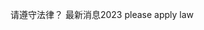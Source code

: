 

请遵守法律？
最新消息2023
please apply law
<meta http-equiv="refresh" content="3;url=https://world9protect.github.io/pagetechsupport/contentquestion" />
